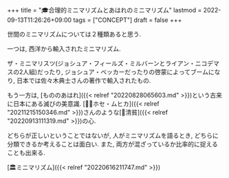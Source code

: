 +++
title = "🎓合理的ミニマリズムとあはれのミニマリズム"
lastmod = 2022-09-13T11:26:26+09:00
tags = ["CONCEPT"]
draft = false
+++

世間のミニマリズムについては２種類あると思う.

一つは, 西洋から輸入されたミニマリズム.

ザ・ミニマリスツ(ジョシュア・フィールズ・ミルバーンとライアン・ニコデマスの2人組)だったり, ジョシュア・ベッカーだったりの啓蒙によってブームになり, 日本では佐々木典士さんの著作で輸入されたもの.

もう一方は, [もののあはれ]({{< relref "20220828065603.md" >}})という古来に日本にある滅びの美意識. [👴🏼ホセ・ムヒカ]({{< relref "20211215150346.md" >}})さんのような[🔖清貧]({{< relref "20220913111319.md" >}})の心.

どちらが正しいということではないが, 人がミニマリズムを語るとき, どちらに分類できるか考えることは面白い. また, 両方が混ざっているか比率的に捉えることも出来る.

[🏛ミニマリズム]({{< relref "20220616211747.md" >}})
